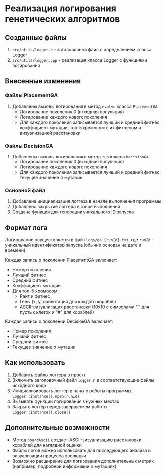 # Реализация логирования генетических алгоритмов

## Созданные файлы

1. `src/utils/logger.h` - заголовочный файл с определением класса Logger
2. `src/utils/logger.cpp` - реализация класса Logger с функциями логирования 

## Внесенные изменения

### Файлы PlacementGA

1. Добавлены вызовы логирования в метод `evolve` класса `PlacementGA`:
   - Логирование поколения 0 (исходная популяция)
   - Логирование каждого нового поколения
   - Для каждого поколения записывается лучший и средний фитнес, коэффициент мутации, топ-5 хромосом с их фитнесом и визуализацией расстановки

### Файлы DecisionGA

1. Добавлены вызовы логирования в метод `run` класса `DecisionGA`:
   - Логирование поколения 0 (исходная популяция)
   - Логирование каждого нового поколения
   - Для каждого поколения записывается лучший и средний фитнес, текущее значение σ мутации

### Основной файл

1. Добавлена инициализация логгера в начале выполнения программы
2. Добавлено закрытие логгера в конце выполнения
3. Создана функция для генерации уникального ID запуска

## Формат лога

Логирование осуществляется в файл `logs/ga_{runId}.txt`, где `runId` - уникальный идентификатор запуска (обычно основан на дате и времени).

Каждая запись о поколении PlacementGA включает:
- Номер поколения
- Лучший фитнес
- Средний фитнес
- Коэффициент мутации
- Для топ-5 хромосом:
  - Ранг и фитнес
  - Гены (x, y, ориентация для каждого корабля)
  - ASCII-визуализация расстановки (10x10 с символами "." для пустых клеток и "#" для кораблей)

Каждая запись о поколении DecisionGA включает:
- Номер поколения
- Лучший фитнес
- Средний фитнес
- Текущее значение σ мутации

## Как использовать

1. Добавить файлы логгера в проект
2. Включить заголовочный файл `logger.h` в соответствующие файлы исходного кода
3. Инициализировать логгер в начале работы программы: `Logger::instance().open(runId)`
4. Вызывать функции логирования в нужных местах
5. Закрыть логгер перед завершением работы: `Logger::instance().close()`

## Дополнительные возможности

- Метод `boardAscii` создает ASCII-визуализацию расстановки кораблей для наглядной оценки
- Файлы логов можно использовать для последующего анализа и визуализации процесса эволюции
- Возможно расширение для логирования дополнительных метрик (например, подробной информации о мутациях) 